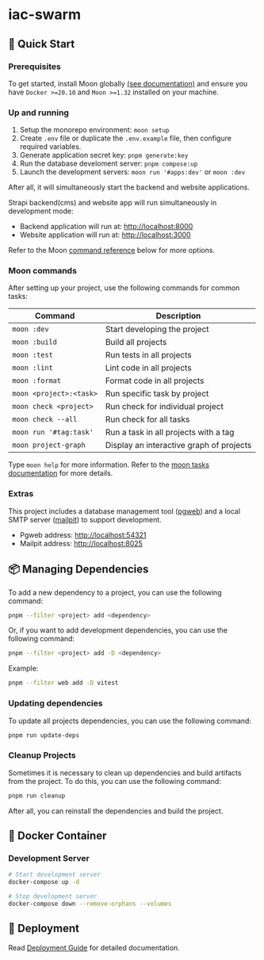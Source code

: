 # iac-swarm

## 🏁 Quick Start

### Prerequisites

To get started, install Moon globally [(see documentation)][moon-install] and ensure you have
`Docker >=20.10` and `Moon >=1.32` installed on your machine.

### Up and running

1. Setup the monorepo environment: `moon setup`
2. Create `.env` file or duplicate the `.env.example` file, then configure required variables.
3. Generate application secret key: `pnpm generate:key`
4. Run the database develoment server: `pnpm compose:up`
5. Launch the development servers: `moon run '#apps:dev'` or `moon :dev`

After all, it will simultaneously start the backend and website applications.

Strapi backend(cms) and website app will run simultaneously in development mode:

- Backend application will run at: <http://localhost:8000>
- Website application will run at: <http://localhost:3000>

Refer to the Moon [command reference](#moon-commands) below for more options.

### Moon commands

After setting up your project, use the following commands for common tasks:

| Command                 | Description                              |
|-------------------------|------------------------------------------|
| `moon :dev`             | Start developing the project             |
| `moon :build`           | Build all projects                       |
| `moon :test`            | Run tests in all projects                |
| `moon :lint`            | Lint code in all projects                |
| `moon :format`          | Format code in all projects              |
| `moon <project>:<task>` | Run specific task by project             |
| `moon check <project>`  | Run check for individual project         |
| `moon check --all`      | Run check for all tasks                  |
| `moon run '#tag:task'`  | Run a task in all projects with a tag    |
| `moon project-graph`    | Display an interactive graph of projects |

Type `moon help` for more information.
Refer to the [moon tasks documentation](https://moonrepo.dev/docs/run-task) for more details.

[moonrepo]: https://moonrepo.dev/

### Extras

This project includes a database management tool ([pgweb](https://sosedoff.github.io/pgweb/))
and a local SMTP server ([mailpit](https://mailpit.axllent.org/)) to support development.

- Pgweb address: <http://localhost:54321>
- Mailpit address: <http://localhost:8025>

## 📦 Managing Dependencies

To add a new dependency to a project, you can use the following command:

```sh
pnpm --filter <project> add <dependency>
```

Or, if you want to add development dependencies, you can use the following command:

```sh
pnpm --filter <project> add -D <dependency>
```

Example:

```sh
pnpm --filter web add -D vitest
```

### Updating dependencies

To update all projects dependencies, you can use the following command:

```sh
pnpm run update-deps
```

### Cleanup Projects

Sometimes it is necessary to clean up dependencies and build artifacts from the project.
To do this, you can use the following command:

```sh
pnpm run cleanup
```

After all, you can reinstall the dependencies and build the project.

## 🐳 Docker Container

### Development Server

```sh
# Start development server
docker-compose up -d

# Stop development server
docker-compose down --remove-orphans --volumes
```

## 🚀 Deployment

Read [Deployment Guide](./DEPLOY.md) for detailed documentation.

<!-- link reference definition -->
[nodejs]: https://nodejs.org/en/download
[docker]: https://docs.docker.com/engine/install
[moon-install]: https://moonrepo.dev/docs/install
